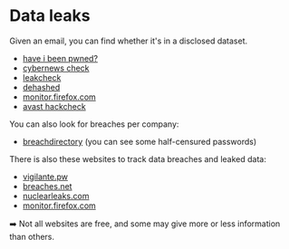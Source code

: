 # Data leaks

<div class="row row-cols-lg-2"><div>

Given an email, you can find whether it's in a disclosed dataset.

* [have i been pwned?](https://haveibeenpwned.com/)
* [cybernews check](https://cybernews.com/personal-data-leak-check/)
* [leakcheck](https://leakcheck.io/)
* [dehashed](https://dehashed.com/)
* [monitor.firefox.com](https://monitor.firefox.com/)
* [avast hackcheck](https://www.avast.com/hackcheck)

You can also look for breaches per company:

* [breachdirectory](https://www.breachdirectory.org/) (you can see some half-censured passwords)
</div><div>

There is also these websites to track data breaches and leaked data:

* [vigilante.pw](https://github.com/wedataintelligence/Vigilante.pw/blob/master/data.csv)
* [breaches.net](https://breaches.net/)
* [nuclearleaks.com](https://nuclearleaks.com/search)
* [monitor.firefox.com](https://monitor.firefox.com/breaches)

➡️ Not all websites are free, and some may give more or less information than others.
</div></div>